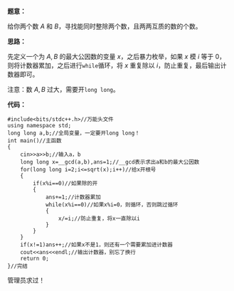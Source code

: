 **题意：**

给你两个数 $A$ 和 $B$，寻找能同时整除两个数，且两两互质的数的个数。

**思路：**

先定义一个为 $A,B$ 的最大公因数的变量 $x$，之后暴力枚举，如果 $x$ 模 $i$ 等于 $0$，则将计数器累加，之后进行`while`循环，将 $x$ 重复除以 $i$，防止重复，最后输出计数器即可。

注意：数 $A,B$ 过大，需要开`long long`。

**代码：**

```
#include<bits/stdc++.h>//万能头文件
using namespace std;
long long a,b;//全局变量，一定要开long long！
int main()//主函数
{
    cin>>a>>b;//输入a，b
    long long x=__gcd(a,b),ans=1;//__gcd表示求出a和b的最大公因数
    for(long long i=2;i<=sqrt(x);i++)//给x开根号
    {
        if(x%i==0)//如果除的开
        {
            ans+=1;//计数器累加
            while(x%i==0)//如果x%i=0，则循环，否则跳过循环
            {
            	x/=i;//防止重复，将x一直除以i
            }
        }
    }
    if(x!=1)ans++;//如果x不是1，则还有一个需要累加进计数器
    cout<<ans<<endl;//输出计数器，别忘了换行
    return 0;
}//完结
```

管理员求过！